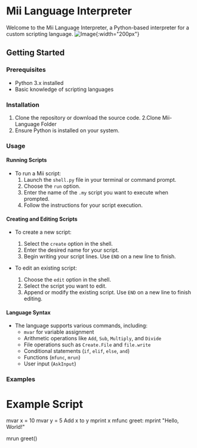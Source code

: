 # Mii Language Interpreter
Welcome to the Mii Language Interpreter, a Python-based interpreter for a custom scripting language.
![Image](https://github.com/psy-lilulu/Mii-Custom-Language/assets/128460054/11d832b8-5825-41c0-89fa-319fc60c09a8){:width="200px"}

## Getting Started

### Prerequisites

- Python 3.x installed
- Basic knowledge of scripting languages

### Installation

1. Clone the repository or download the source code.
2.Clone Mii-Language Folder
3. Ensure Python is installed on your system.

### Usage

#### Running Scripts

- To run a Mii script:
  1. Launch the `shell.py` file in your terminal or command prompt.
  2. Choose the `run` option.
  3. Enter the name of the `.my` script you want to execute when prompted.
  4. Follow the instructions for your script execution.

#### Creating and Editing Scripts

- To create a new script:
  1. Select the `create` option in the shell.
  2. Enter the desired name for your script.
  3. Begin writing your script lines. Use `END` on a new line to finish.

- To edit an existing script:
  1. Choose the `edit` option in the shell.
  2. Select the script you want to edit.
  3. Append or modify the existing script. Use `END` on a new line to finish editing.

#### Language Syntax

- The language supports various commands, including:
  - `mvar` for variable assignment
  - Arithmetic operations like `Add`, `Sub`, `Multiply`, and `Divide`
  - File operations such as `Create.File` and `file.write`
  - Conditional statements (`if`, `elif`, `else`, `and`)
  - Functions (`mfunc`, `mrun`)
  - User input (`AskInput`)

### Examples
# Example Script
mvar x = 10
mvar y = 5
Add x to y
mprint x
mfunc greet:
    mprint "Hello, World!"

mrun greet()
